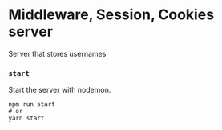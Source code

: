# Middleware, Session, Cookies server

Server that stores usernames

### `start`

Start the server with nodemon.

```
npm run start
# or
yarn start
```
